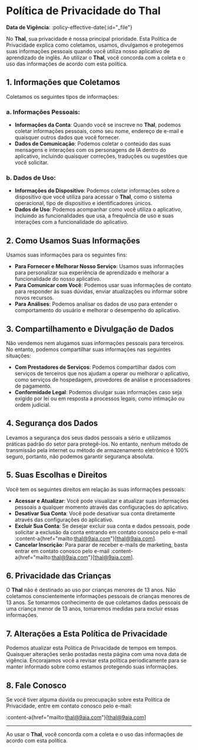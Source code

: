 # Política de Privacidade do Thal

**Data de Vigência**: :policy-effective-date{:id="_file"}

No **Thal**, sua privacidade é nossa principal prioridade. Esta Política de Privacidade explica como coletamos, usamos, divulgamos e protegemos suas informações pessoais quando você utiliza nosso aplicativo de aprendizado de inglês. Ao utilizar o **Thal**, você concorda com a coleta e o uso das informações de acordo com esta política.

## 1. Informações que Coletamos

Coletamos os seguintes tipos de informações:

### a. Informações Pessoais:
- **Informações da Conta**: Quando você se inscreve no **Thal**, podemos coletar informações pessoais, como seu nome, endereço de e-mail e quaisquer outros dados que você fornecer.
- **Dados de Comunicação**: Podemos coletar o conteúdo das suas mensagens e interações com os personagens de IA dentro do aplicativo, incluindo quaisquer correções, traduções ou sugestões que você solicitar.

### b. Dados de Uso:
- **Informações do Dispositivo**: Podemos coletar informações sobre o dispositivo que você utiliza para acessar o **Thal**, como o sistema operacional, tipo de dispositivo e identificadores únicos.
- **Dados de Uso**: Podemos acompanhar como você utiliza o aplicativo, incluindo as funcionalidades que usa, a frequência de uso e suas interações com a funcionalidade do aplicativo.

## 2. Como Usamos Suas Informações

Usamos suas informações para os seguintes fins:
- **Para Fornecer e Melhorar Nosso Serviço**: Usamos suas informações para personalizar sua experiência de aprendizado e melhorar a funcionalidade do nosso aplicativo.
- **Para Comunicar com Você**: Podemos usar suas informações de contato para responder às suas dúvidas, enviar atualizações ou informar sobre novos recursos.
- **Para Análises**: Podemos analisar os dados de uso para entender o comportamento do usuário e melhorar o desempenho do aplicativo.

## 3. Compartilhamento e Divulgação de Dados

Não vendemos nem alugamos suas informações pessoais para terceiros. No entanto, podemos compartilhar suas informações nas seguintes situações:
- **Com Prestadores de Serviços**: Podemos compartilhar dados com serviços de terceiros que nos ajudam a operar ou melhorar o aplicativo, como serviços de hospedagem, provedores de análise e processadores de pagamento.
- **Conformidade Legal**: Podemos divulgar suas informações caso seja exigido por lei ou em resposta a processos legais, como intimação ou ordem judicial.

## 4. Segurança dos Dados

Levamos a segurança dos seus dados pessoais a sério e utilizamos práticas padrão do setor para protegê-los. No entanto, nenhum método de transmissão pela internet ou método de armazenamento eletrônico é 100% seguro, portanto, não podemos garantir segurança absoluta.

## 5. Suas Escolhas e Direitos

Você tem os seguintes direitos em relação às suas informações pessoais:

- **Acessar e Atualizar**: Você pode visualizar e atualizar suas informações pessoais a qualquer momento através das configurações do aplicativo.
- **Desativar Sua Conta**: Você pode desativar sua conta diretamente através das configurações do aplicativo.
- **Excluir Sua Conta**: Se desejar excluir sua conta e dados pessoais, pode solicitar a exclusão da conta entrando em contato conosco pelo e-mail :content-a{href="mailto:thal@9aia.com"}[thal@9aia.com].
- **Cancelar Inscrição**: Para parar de receber e-mails de marketing, basta entrar em contato conosco pelo e-mail :content-a{href="mailto:thal@9aia.com"}[thal@9aia.com].

## 6. Privacidade das Crianças

O **Thal** não é destinado ao uso por crianças menores de 13 anos. Não coletamos conscientemente informações pessoais de crianças menores de 13 anos. Se tomarmos conhecimento de que coletamos dados pessoais de uma criança menor de 13 anos, tomaremos medidas para excluir essas informações.

## 7. Alterações a Esta Política de Privacidade

Podemos atualizar esta Política de Privacidade de tempos em tempos. Quaisquer alterações serão postadas nesta página com uma nova data de vigência. Encorajamos você a revisar esta política periodicamente para se manter informado sobre como estamos protegendo suas informações.

## 8. Fale Conosco

Se você tiver alguma dúvida ou preocupação sobre esta Política de Privacidade, entre em contato conosco pelo e-mail:

:content-a{href="mailto:thal@9aia.com"}[thal@9aia.com]

---

Ao usar o **Thal**, você concorda com a coleta e o uso das informações de acordo com esta política.
